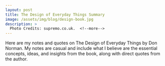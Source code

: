 ```yaml
---
layout: post
title: The Design of Everyday Things Summary
image: /assets/img/blog/design-book.jpg
description: >
  Photo Credits: supremo.co.uk.  <!--more-->
---
```


Here are my notes and quotes on The Design of Everyday Things by Don Norman. My notes are casual and include what I believe are the essential concepts, ideas, and insights from the book, along with direct quotes from the author.


